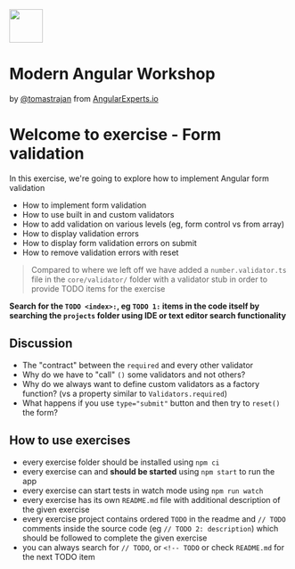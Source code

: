 <img height="60" src="https://angularexperts.io/assets/images/logo/angular-experts.svg">

# Modern Angular Workshop

by [@tomastrajan](https://twitter.com/tomastrajan) from [AngularExperts.io](https://angularexperts.io)

# Welcome to exercise - Form validation

In this exercise, we're going to explore how to implement Angular form validation

- How to implement form validation
- How to use built in and custom validators
- How to add validation on various levels (eg, form control vs from array)
- How to display validation errors
- How to display form validation errors on submit
- How to remove validation errors with reset

> Compared to where we left off we have added a `number.validator.ts` file 
> in the `core/validator/` folder with a validator stub in order to provide TODO items for the exercise

**Search for the  `TODO <index>:`, eg `TODO 1:`  items in the code itself by searching the `projects` folder using IDE or text editor search functionality**

## Discussion

* The "contract" between the `required` and every other validator
* Why do we have to "call" `()` some validators and not others?
* Why do we always want to define custom validators as a factory function? (vs a property similar to `Validators.required`)
* What happens if you use `type="submit"` button and then try to `reset()` the form?

## How to use exercises

- every exercise folder should be installed using `npm ci`
- every exercise can and **should be started** using `npm start` to run the app
- every exercise can start tests in watch mode using `npm run watch`
- every exercise has its own `README.md` file with additional description of the given exercise
- every exercise project contains ordered `TODO` in the readme and `// TODO` comments inside the source code (eg `// TODO 2: description`) which should be followed to complete the given exercise
- you can always search for `// TODO`, or `<!-- TODO` or check `README.md` for the next TODO item

